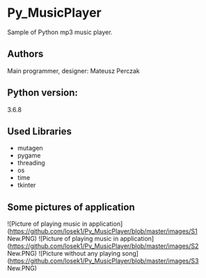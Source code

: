 # Py_MusicPlayer
Sample of Python mp3 music player.

## Authors
Main programmer, designer: Mateusz Perczak 

## Python version:
3.6.8

## Used Libraries
+ mutagen
+ pygame
+ threading
+ os
+ time
+ tkinter

## Some pictures of application
![Picture of playing music in application](https://github.com/losek1/Py_MusicPlayer/blob/master/images/S1 New.PNG)
![Picture of playing music in application](https://github.com/losek1/Py_MusicPlayer/blob/master/images/S2 New.PNG)
![Picture without any playing song](https://github.com/losek1/Py_MusicPlayer/blob/master/images/S3 New.PNG)
